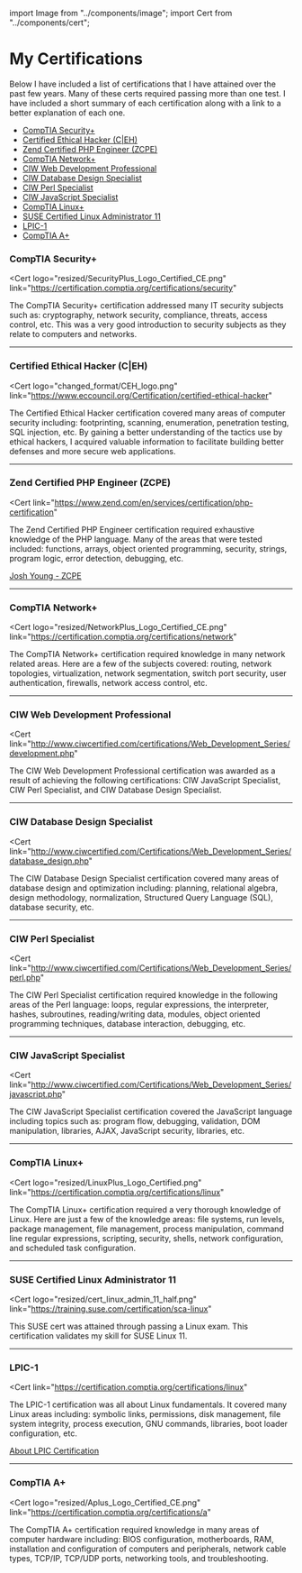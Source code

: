 import Image from "../components/image";
import Cert from "../components/cert";

# My Certifications

Below I have included a list of certifications that I have attained over the past few years.
Many of these certs required passing more than one test. I have included a short summary of each certification along with a link to a better explanation of each one.

* [CompTIA Security+](#comptia-security)
* [Certified Ethical Hacker (C|EH)](#certified-ethical-hacker-ceh)
* [Zend Certified PHP Engineer (ZCPE)](#zend-certified-php-engineer-zcpe)
* [CompTIA Network+](#comptia-network)
* [CIW Web Development Professional](#ciw-web-development-professional)
* [CIW Database Design Specialist](#ciw-database-design-specialist)
* [CIW Perl Specialist](#ciw-perl-specialist)
* [CIW JavaScript Specialist](#ciw-javascript-specialist)
* [CompTIA Linux+](#comptia-linux)
* [SUSE Certified Linux Administrator 11](#suse-certified-linux-administrator-11)
* [LPIC-1](#lpic-1)
* [CompTIA A+](#comptia-a)

### <a name='security'></a>CompTIA Security+
<Cert
  logo="resized/SecurityPlus_Logo_Certified_CE.png"
  link="https://certification.comptia.org/certifications/security"
>
The CompTIA Security+ certification addressed many IT security subjects such as: cryptography, network security, compliance, threats, access control, etc. This was a very good introduction to security subjects as they relate to computers and networks.
</Cert>

---

### <a name='ceh'></a>Certified Ethical Hacker (C|EH)
<Cert
logo="changed_format/CEH_logo.png"
link="https://www.eccouncil.org/Certification/certified-ethical-hacker"
>
The Certified Ethical Hacker certification covered many areas of computer security including: footprinting, scanning, enumeration, penetration testing, SQL injection, etc. By gaining a better understanding of the tactics use by ethical hackers, I acquired valuable information to facilitate building better defenses and more secure web applications.
</Cert>

---

### <a name='pce'></a>Zend Certified PHP Engineer (ZCPE)
<Cert
  link="https://www.zend.com/en/services/certification/php-certification"
>
The Zend Certified PHP Engineer certification required exhaustive knowledge of the PHP language. Many of the areas that were tested included: functions, arrays, object oriented programming, security, strings, program logic, error detection, debugging, etc.
</Cert>

[Josh Young - ZCPE](https://www.zend.com/en/yellow-pages/ZEND024785)

---

### <a name='network'></a>CompTIA Network+
<Cert
  logo="resized/NetworkPlus_Logo_Certified_CE.png"
  link="https://certification.comptia.org/certifications/network"
>
The CompTIA Network+ certification required knowledge in many network related areas. Here are a few of the subjects covered: routing, network topologies, virtualization, network segmentation, switch port security, user authentication, firewalls, network access control, etc.
</Cert>

---

### <a name='professional'></a>CIW Web Development Professional
<Cert
  link="http://www.ciwcertified.com/certifications/Web_Development_Series/development.php"
>
The CIW Web Development Professional certification was awarded as a result of achieving the following certifications: CIW JavaScript Specialist, CIW Perl Specialist, and CIW Database Design Specialist.
</Cert>

---

### <a name='database'></a>CIW Database Design Specialist
<Cert
  link="http://www.ciwcertified.com/Certifications/Web_Development_Series/database_design.php"
>
The CIW Database Design Specialist certification covered many areas of database design and optimization including: planning, relational algebra, design methodology, normalization, Structured Query Language (SQL), database security, etc.
</Cert>

---

### <a name='perl'></a>CIW Perl Specialist
<Cert
  link="http://www.ciwcertified.com/Certifications/Web_Development_Series/perl.php"
>
The CIW Perl Specialist certification required knowledge in the following areas of the Perl language: loops, regular expressions, the interpreter, hashes, subroutines, reading/writing data, modules, object oriented programming techniques, database interaction, debugging, etc.
</Cert>

---

### <a name='javascript'></a>CIW JavaScript Specialist
<Cert
  link="http://www.ciwcertified.com/Certifications/Web_Development_Series/javascript.php"
>
The CIW JavaScript Specialist certification covered the JavaScript language
including topics such as: program flow, debugging, validation, DOM manipulation, libraries, AJAX, JavaScript security, libraries, etc.
</Cert>

---

### <a name='linux'></a>CompTIA Linux+
<Cert
  logo="resized/LinuxPlus_Logo_Certified.png"
  link="https://certification.comptia.org/certifications/linux"
>
The CompTIA Linux+ certification required a very thorough knowledge of Linux. Here are just a few of the knowledge areas: file systems, run levels, package management, file management, process manipulation, command line regular expressions, scripting, security, shells, network configuration, and scheduled task configuration.
</Cert>

---

### <a name='suse'></a>SUSE Certified Linux Administrator 11
<Cert
logo="resized/cert_linux_admin_11_half.png"
link="https://training.suse.com/certification/sca-linux"
>
This SUSE cert was attained through passing a Linux exam. This certification validates my skill for SUSE Linux 11.
</Cert>

---

### <a name='lpci'></a>LPIC-1
<Cert
  link="https://certification.comptia.org/certifications/linux"
>
The LPIC-1 certification was all about Linux fundamentals. It covered many Linux areas including: symbolic links, permissions, disk management, file system integrity, process execution, GNU commands, libraries, boot loader configuration, etc.
</Cert>

[About LPIC Certification](https://www.lpi.org/certification/get-certified-lpi/lpic-1-linux-server-professional)

---

### <a name='aplus'></a>CompTIA A+
<Cert
  logo="resized/Aplus_Logo_Certified_CE.png"
  link="https://certification.comptia.org/certifications/a"
>
The CompTIA A+ certification required knowledge in many areas of computer hardware including: BIOS configuration, motherboards, RAM, installation and configuration of computers and peripherals, network cable types, TCP/IP, TCP/UDP ports, networking tools, and troubleshooting.
</Cert>

